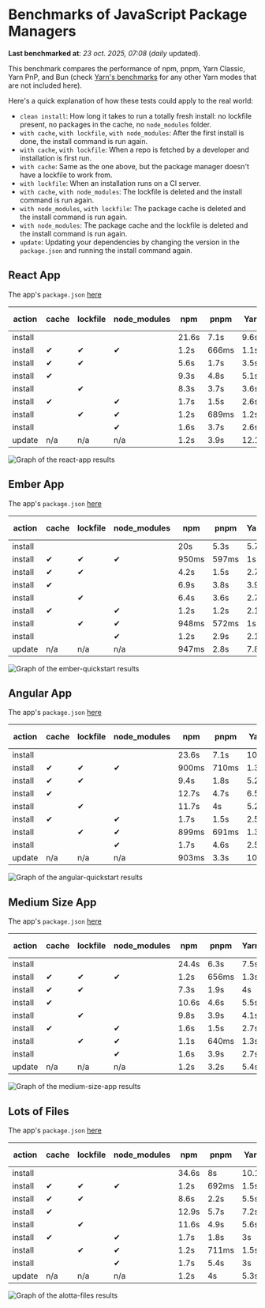 # Benchmarks of JavaScript Package Managers

**Last benchmarked at**: _23 oct. 2025, 07:08_ (_daily_ updated).

This benchmark compares the performance of npm, pnpm, Yarn Classic, Yarn PnP, and Bun (check [Yarn's benchmarks](https://yarnpkg.com/benchmarks) for any other Yarn modes that are not included here).

Here's a quick explanation of how these tests could apply to the real world:

- `clean install`: How long it takes to run a totally fresh install: no lockfile present, no packages in the cache, no `node_modules` folder.
- `with cache`, `with lockfile`, `with node_modules`: After the first install is done, the install command is run again.
- `with cache`, `with lockfile`: When a repo is fetched by a developer and installation is first run.
- `with cache`: Same as the one above, but the package manager doesn't have a lockfile to work from.
- `with lockfile`: When an installation runs on a CI server.
- `with cache`, `with node_modules`: The lockfile is deleted and the install command is run again.
- `with node_modules`, `with lockfile`: The package cache is deleted and the install command is run again.
- `with node_modules`: The package cache and the lockfile is deleted and the install command is run again.
- `update`: Updating your dependencies by changing the version in the `package.json` and running the install command again.

## React App

The app's `package.json` [here](./fixtures/react-app/package.json)

| action  | cache | lockfile | node_modules| npm | pnpm | Yarn | Yarn PnP | Bun |
| ---     | ---   | ---      | ---         | --- | ---  | ---  | ---      | --- |
| install |       |          |             | 21.6s | 7.1s | 9.6s | 2.7s | 1.5s |
| install | ✔     | ✔        | ✔           | 1.2s | 666ms | 1.1s | n/a | 34ms |
| install | ✔     | ✔        |             | 5.6s | 1.7s | 3.5s | 990ms | 467ms |
| install | ✔     |          |             | 9.3s | 4.8s | 5.1s | 2.3s | 425ms |
| install |       | ✔        |             | 8.3s | 3.7s | 3.6s | 983ms | 430ms |
| install | ✔     |          | ✔           | 1.7s | 1.5s | 2.6s | n/a | 35ms |
| install |       | ✔        | ✔           | 1.2s | 689ms | 1.2s | n/a | 31ms |
| install |       |          | ✔           | 1.6s | 3.7s | 2.6s | n/a | 31ms |
| update  | n/a | n/a | n/a | 1.2s | 3.9s | 12.1s | 3.1s | 36ms |

<img alt="Graph of the react-app results" src="results/img/react-app.svg" />

## Ember App

The app's `package.json` [here](./fixtures/ember-quickstart/package.json)

| action  | cache | lockfile | node_modules| npm | pnpm | Yarn | Yarn PnP | Bun |
| ---     | ---   | ---      | ---         | --- | ---  | ---  | ---      | --- |
| install |       |          |             | 20s | 5.3s | 5.7s | 2.3s | 1.1s |
| install | ✔     | ✔        | ✔           | 950ms | 597ms | 1s | n/a | 28ms |
| install | ✔     | ✔        |             | 4.2s | 1.5s | 2.7s | 860ms | 360ms |
| install | ✔     |          |             | 6.9s | 3.8s | 3.9s | 2s | 368ms |
| install |       | ✔        |             | 6.4s | 3.6s | 2.7s | 859ms | 351ms |
| install | ✔     |          | ✔           | 1.2s | 1.2s | 2.1s | n/a | 27ms |
| install |       | ✔        | ✔           | 948ms | 572ms | 1s | n/a | 25ms |
| install |       |          | ✔           | 1.2s | 2.9s | 2.1s | n/a | 25ms |
| update  | n/a | n/a | n/a | 947ms | 2.8s | 7.8s | 2.8s | 29ms |

<img alt="Graph of the ember-quickstart results" src="results/img/ember-quickstart.svg" />

## Angular App

The app's `package.json` [here](./fixtures/angular-quickstart/package.json)

| action  | cache | lockfile | node_modules| npm | pnpm | Yarn | Yarn PnP | Bun |
| ---     | ---   | ---      | ---         | --- | ---  | ---  | ---      | --- |
| install |       |          |             | 23.6s | 7.1s | 10.7s | 2.8s | 1.7s |
| install | ✔     | ✔        | ✔           | 900ms | 710ms | 1.3s | n/a | 29ms |
| install | ✔     | ✔        |             | 9.4s | 1.8s | 5.2s | 1.2s | 858ms |
| install | ✔     |          |             | 12.7s | 4.7s | 6.5s | 2.3s | 831ms |
| install |       | ✔        |             | 11.7s | 4s | 5.2s | 1.2s | 827ms |
| install | ✔     |          | ✔           | 1.7s | 1.5s | 2.5s | n/a | 28ms |
| install |       | ✔        | ✔           | 899ms | 691ms | 1.3s | n/a | 27ms |
| install |       |          | ✔           | 1.7s | 4.6s | 2.5s | n/a | 26ms |
| update  | n/a | n/a | n/a | 903ms | 3.3s | 10s | 2.7s | 40ms |

<img alt="Graph of the angular-quickstart results" src="results/img/angular-quickstart.svg" />

## Medium Size App

The app's `package.json` [here](./fixtures/medium-size-app/package.json)

| action  | cache | lockfile | node_modules| npm | pnpm | Yarn | Yarn PnP | Bun |
| ---     | ---   | ---      | ---         | --- | ---  | ---  | ---      | --- |
| install |       |          |             | 24.4s | 6.3s | 7.5s | 2.9s | 1.8s |
| install | ✔     | ✔        | ✔           | 1.2s | 656ms | 1.3s | n/a | 32ms |
| install | ✔     | ✔        |             | 7.3s | 1.9s | 4s | 1.1s | 487ms |
| install | ✔     |          |             | 10.6s | 4.6s | 5.5s | 2.5s | 485ms |
| install |       | ✔        |             | 9.8s | 3.9s | 4.1s | 1.1s | 457ms |
| install | ✔     |          | ✔           | 1.6s | 1.5s | 2.7s | n/a | 31ms |
| install |       | ✔        | ✔           | 1.1s | 640ms | 1.3s | n/a | 29ms |
| install |       |          | ✔           | 1.6s | 3.9s | 2.7s | n/a | 30ms |
| update  | n/a | n/a | n/a | 1.2s | 3.2s | 5.4s | 2.4s | 39ms |

<img alt="Graph of the medium-size-app results" src="results/img/medium-size-app.svg" />

## Lots of Files

The app's `package.json` [here](./fixtures/alotta-files/package.json)

| action  | cache | lockfile | node_modules| npm | pnpm | Yarn | Yarn PnP | Bun |
| ---     | ---   | ---      | ---         | --- | ---  | ---  | ---      | --- |
| install |       |          |             | 34.6s | 8s | 10.1s | 3.4s | 2s |
| install | ✔     | ✔        | ✔           | 1.2s | 692ms | 1.5s | n/a | 42ms |
| install | ✔     | ✔        |             | 8.6s | 2.2s | 5.5s | 1.3s | 706ms |
| install | ✔     |          |             | 12.9s | 5.7s | 7.2s | 2.8s | 707ms |
| install |       | ✔        |             | 11.6s | 4.9s | 5.6s | 1.3s | 704ms |
| install | ✔     |          | ✔           | 1.7s | 1.8s | 3s | n/a | 38ms |
| install |       | ✔        | ✔           | 1.2s | 711ms | 1.5s | n/a | 36ms |
| install |       |          | ✔           | 1.7s | 5.4s | 3s | n/a | 36ms |
| update  | n/a | n/a | n/a | 1.2s | 4s | 5.3s | 2.9s | 102ms |

<img alt="Graph of the alotta-files results" src="results/img/alotta-files.svg" />